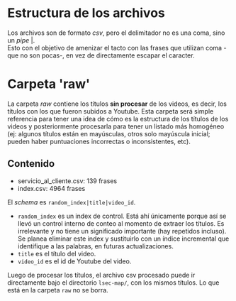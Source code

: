 # Estructura de los archivos
Los archivos son de formato *csv*, pero el delimitador no es una coma, sino un *pipe* |.  
Esto con el objetivo de amenizar el tacto con las frases que utilizan coma -que no son pocas-, en vez de directamente escapar el caracter.

# Carpeta 'raw'
La carpeta *raw* contiene los títulos **sin procesar** de los videos, es decir, los títulos con los que fueron subidos a Youtube. Esta carpeta será simple referencia para tener una idea de cómo es la estructura de los títulos de los videos y posteriormente procesarla para tener un listado más homogéneo (ej: algunos títulos están en mayúsculas, otros solo mayúscula inicial; pueden haber puntuaciones incorrectas o inconsistentes, etc).

## Contenido
- servicio_al_cliente.csv: 139 frases
- index.csv: 4964 frases

El *schema* es `random_index|title|video_id`.
- `random_index` es un index de control. Está ahí únicamente porque así se llevó un control interno de conteo al momento de extraer los títulos. Es irrelevante y no tiene un significado importante (hay repetidos incluso). Se planea eliminar este index y sustituirlo con un índice incremental que identifique a las palabras, en futuras actualizaciones.
- `title` es el título del video.
- `video_id` es el id de Youtube del video.

Luego de procesar los títulos, el archivo csv procesado puede ir directamente bajo el directorio `lsec-map/`, con los mismos títulos. Lo que está en la carpeta `raw` no se borra.
